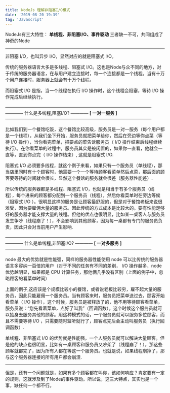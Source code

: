 ```yaml
---
title: NodeJs 理解非阻塞I/O模式
date: '2019-08-20 19:39'
tag: 'Javascript'
---
```


NodeJs有三大特性：
**单线程、非阻塞I/O、事件驱动** 三者缺一不可，共同组成了神奇的Node

----------

非阻塞 I/O，也叫异步 I/O，显然对应的就是阻塞式 I/O。

传统的服务器语言大多是多线程、阻塞式 I/O。这也是Node与众不同的地方，对于传统的服务器语言，在与用户建立连接时，每一个连接都是一个线程。当有十万个用户连接时，服务器上就会有十万个线程。

而阻塞式 I/O 是指，当一个线程在执行 I/O 操作时，这个线程会阻塞，等待 I/O 操作完成后继续执行。

—————————————————————————————————
———— 什么是多线程,阻塞I/O? ———— **[ 一对一服务 ]**
—————————————————————————————————



比如我们到一个餐馆吃饭，这个餐馆比较高级，服务员是一对一服务（每个用户都是一个线程），从我们坐下开始，服务员就把菜单给你，然后在旁边等你点菜（等待 I/O 操作），当你看完菜单，把要点的菜告诉服务员（ I/O 操作结束后线程继续执行）。在你看菜单的过程中，服务员其实是被闲置的，如果你一直看，他就会一直等，直到你点完（ I/O 操作结束）, 这就是阻塞式 I/O.

阻塞式 I/O 必须要多线程，就这个例子来看，如果只有一个服务员（单线程），那当店里同时有十个顾客时，他需要一个一个等待顾客看菜单然后点菜，那后面的顾客要等待的时间就会很长，显然这个餐馆的服务就会很差（服务器性能差）.

所以传统的服务器都是多线程、阻塞式 I/O，也就是相当于有多个服务员（线程），每个进来的顾客都分配到一个服务员（线程），然后你看菜单时在旁边等候（阻塞式 I/O ）。很明显这样的服务是让顾客最舒服的，但是对于餐馆老板来说很难受，因为要雇佣大量的服务员。因此传统的方式成本是比较大的。要有性能足够好的服务器才能支撑大量的线程。但他的优点也很明显，比如某一桌客人与服务员发生争吵（线程崩了！），不会影响到其他顾客，因为每一桌都有专门的服务员负责，因此只会对当前用户产生影响.

—————————————————————————————————
———— 什么是单线程,非阻塞I/O? ———— **[ 一对多服务 ]**
—————————————————————————————————

node 最大的优势就是性能强，同样的服务器性能使用 node 可以比传统的服务器语言多容纳一百倍的用户（对于不同的任务有不同的差别， I/O 操作越多，node优势越明显，如果都是 CPU 计算任务，那他俩几乎没有区别（上面的例子中，忽略顾客的看菜单时间）

上面的例子,这应该是个规模比较小的餐馆，或者说老板比较穷，雇不起大量的服务员，因此只能雇佣一个服务员。当有顾客来时，服务员把菜单送过去，顾客开始看菜单（ I/O 操作），这个时候，服务员是被释放了的，他不用等待顾客看菜单，服务员说：“您先看着菜单，点好了叫我”（回调函数）。这个时候这个服务员就可以抽身去服务其他的顾客。用这种模式的话，一个服务员就可以服务多位顾客，而且不需要等待 I/O ，只需要随时监听就行了，顾客点完后会主动叫服务员（执行回调函数）.

单线程、非阻塞式 I/O 的优势就是性能强，一个人服务员就可以解决大量顾客。但是他的缺点也很明显，比如有一桌顾客和服务员又吵架了（线程崩了！），那这些顾客就都完了，因为所有人都在等这一个服务员。也就是说，如果线程崩掉了，那与这个服务器连接的所有用户都会崩溃.


----------

但是，还有一个问题就是，如果有多个顾客都在叫你，该如何响应？肯定要有一定的规则，这就涉及到了Node的事件驱动。所以说，这三大特点，其实也是一个事，缺任何一个都不行。

